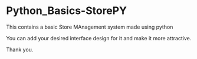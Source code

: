 # Python_Basics-StorePY
This contains a basic Store MAnagement system made using python 

You can  add your desired interface design for it and make it more attractive.

Thank you.
